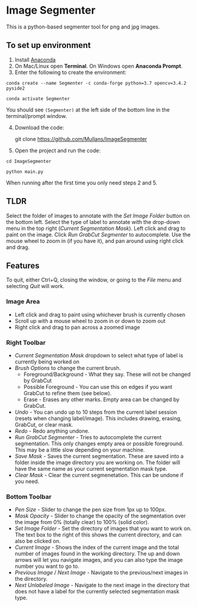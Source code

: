 # Image Segmenter

This is a python-based segmenter tool for png and jpg images.

## To set up environment
1. Install [Anaconda](https://www.anaconda.com/distribution/#download-section)
2. On Mac/Linux open **Terminal**. On Windows open **Anaconda Prompt**.
3. Enter the following to create the environment:

```
conda create --name Segmenter -c conda-forge python=3.7 opencv=3.4.2 pyside2
    
conda activate Segmenter
```

You should see `(Segmenter)` at the left side of the bottom line in the terminal/prompt window.

4. Download the code:

    git clone https://github.com/Mullans/ImageSegmenter
    
5. Open the project and run the code:
```
cd ImageSegmenter
    
python main.py
```
When running after the first time you only need steps 2 and 5.


## TLDR

Select the folder of images to annotate with the *Set Image Folder* button on the bottom left. Select the type of label to annotate with the drop-down menu in the top right (*Current Segmentation Mask*). Left click and drag to paint on the image. Click *Run GrabCut Segmenter* to autocomplete. Use the mouse wheel to zoom in (if you have it), and pan around using right click and drag. 

## Features

To quit, either Ctrl+Q, closing the window, or going to the *File* menu and selecting *Quit* will work.

### Image Area
* Left click and drag to paint using whichever brush is currently chosen
* Scroll up with a mouse wheel to zoom in or down to zoom out
* Right click and drag to pan across a zoomed image

### Right Toolbar
* *Current Segmentation Mask* dropdown to select what type of label is currently being worked on
* *Brush Options* to change the current brush.
    * Foreground/Background - What they say. These will not be changed by GrabCut
    * Possible Foreground - You can use this on edges if you want GrabCut to refine them (see below). 
    * Erase - Erases any other marks. Empty area can be changed by GrabCut.
* *Undo* - You can undo up to 10 steps from the current label session (resets when changing label/image). This includes drawing, erasing, GrabCut, or clear mask.
* *Redo* - Redo anything undone.
* *Run GrabCut Segmenter* - Tries to autocomplete the current segmentation. This only changes empty area or possible foreground. This may be a little slow depending on your machine.
* *Save Mask* - Saves the current segmentation. These are saved into a folder inside the image directory you are working on. The folder will have the same name as your current segmentation mask type.
* *Clear Mask* - Clear the current segmenetation. This can be undone if you need.

### Bottom Toolbar
* *Pen Size* - Slider to change the pen size from 1px up to 100px.
* *Mask Opacity* - Slider to change the opacity of the segmentation over the image from 0% (totally clear) to 100% (solid color). 
* *Set Image Folder* - Set the directory of images that you want to work on. The text box to the right of this shows the current directory, and can also be clicked on.
* *Current Image* - Shows the index of the current image and the total number of images found in the working directory. The up and down arrows will let you navigate images, and you can also type the image number you want to go to.
* *Previous Image* / *Next Image* - Navigate to the previous/next images in the directory.
* *Next Unlabeled Image* - Navigate to the next image in the directory that does not have a label for the currently selected segmentation mask type.
